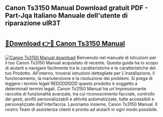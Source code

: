 ## Canon Ts3150 Manual Download gratuit PDF - Part-Jqa Italiano Manuale dell'utente di riparazione uIR3T

# <h2><a href="http://df91u1e.blite.top/?on=Canon+Ts3150+Manual">🔗Download 👉🔴 Canon Ts3150 Manual</a></h2>

[![Canon Ts3150 Manual download](https://i.imgur.com/lujVjoI.png)](http://df91u1e.blite.top/?on=Canon+Ts3150+Manual)
Benvenuto nel manuale di Istruzioni per il tuo Canon Ts3150 Manual acquistato di recente. Questa guida ha lo scopo di aiutarti a navigare facilmente tra le caratteristiche e le caratteristiche del tuo Prodotto. All'interno, troverai istruzioni dettagliate per L'installazione, il funzionamento, la manutenzione e la risoluzione dei problemi. Si prega di leggere i termini legali REDDDDDDD questo prodotto è soggetto a determinati termini legali. Canon Ts3150 Manual ha un'impressionante raccolta di funzionalità avanzate, tra cui riconoscimento facciale, controllo dei gesti, profili personalizzabili e attività automatizzate, tutte accessibili e personalizzate dall'interfaccia. Lavoriamo insieme, Canon Ts3150 Manual. Il nostro Team di assistenza clienti è pronto ad aiutarti in ogni modo possibile.
